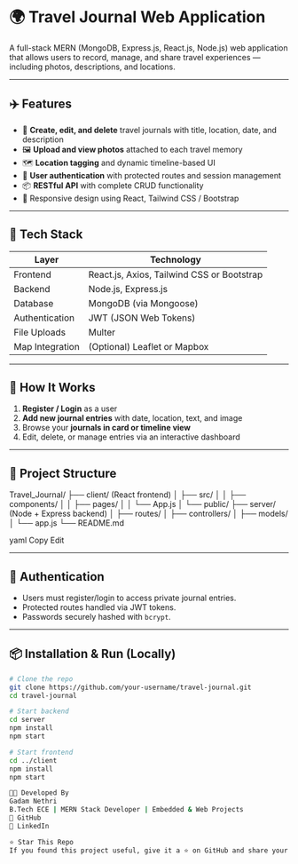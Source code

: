 # 🌍 Travel Journal Web Application

A full-stack MERN (MongoDB, Express.js, React.js, Node.js) web application that allows users to record, manage, and share travel experiences — including photos, descriptions, and locations.



---

## ✈️ Features

- 📌 **Create, edit, and delete** travel journals with title, location, date, and description
- 🖼️ **Upload and view photos** attached to each travel memory
- 🗺️ **Location tagging** and dynamic timeline-based UI
- 🔐 **User authentication** with protected routes and session management
- 📦 **RESTful API** with complete CRUD functionality
- 📱 Responsive design using React, Tailwind CSS / Bootstrap

---

## 🔧 Tech Stack

| Layer            | Technology                     |
|------------------|--------------------------------|
| Frontend         | React.js, Axios, Tailwind CSS or Bootstrap |
| Backend          | Node.js, Express.js            |
| Database         | MongoDB (via Mongoose)         |
| Authentication   | JWT (JSON Web Tokens)          |
| File Uploads     | Multer                         |
| Map Integration  | (Optional) Leaflet or Mapbox   |

---

## 🚀 How It Works

1. **Register / Login** as a user
2. **Add new journal entries** with date, location, text, and image
3. Browse your **journals in card or timeline view**
4. Edit, delete, or manage entries via an interactive dashboard

---

## 📁 Project Structure
Travel_Journal/
├── client/ (React frontend)
│ ├── src/
│ │ ├── components/
│ │ ├── pages/
│ │ └── App.js
│ └── public/
├── server/ (Node + Express backend)
│ ├── routes/
│ ├── controllers/
│ ├── models/
│ └── app.js
└── README.md

yaml
Copy
Edit

---

## 🔐 Authentication

- Users must register/login to access private journal entries.
- Protected routes handled via JWT tokens.
- Passwords securely hashed with `bcrypt`.

---

## 📦 Installation & Run (Locally)

```bash
# Clone the repo
git clone https://github.com/your-username/travel-journal.git
cd travel-journal

# Start backend
cd server
npm install
npm start

# Start frontend
cd ../client
npm install
npm start

👨‍💻 Developed By
Gadam Nethri
B.Tech ECE | MERN Stack Developer | Embedded & Web Projects
🔗 GitHub
🔗 LinkedIn

⭐️ Star This Repo
If you found this project useful, give it a ⭐ on GitHub and share your thoughts!

